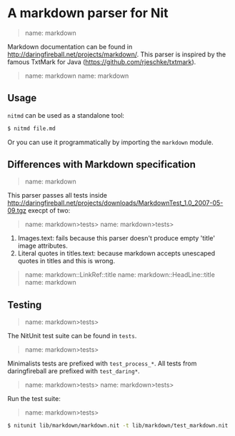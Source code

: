 # A markdown parser for Nit

> name: markdown

Markdown documentation can be found in http://daringfireball.net/projects/markdown/.
This parser is inspired by the famous TxtMark for Java (https://github.com/rjeschke/txtmark).

> name: markdown
> name: markdown

## Usage

`nitmd` can be used as a standalone tool:

~~~bash
$ nitmd file.md
~~~

Or you can use it programmatically by importing the `markdown` module.

## Differences with Markdown specification

> name: markdown

This parser passes all tests inside http://daringfireball.net/projects/downloads/MarkdownTest_1.0_2007-05-09.tgz execpt of two:

> name: markdown>tests>
> name: markdown>tests>

1. Images.text: fails because this parser doesn't produce empty 'title' image attributes.
2. Literal quotes in titles.text: because markdown accepts unescaped quotes in titles and this is wrong.

> name: markdown::LinkRef::title
> name: markdown::HeadLine::title
> name: markdown

## Testing

> name: markdown>tests>

The NitUnit test suite can be found in `tests`.

> name: markdown>tests>

Minimalists tests are prefixed with `test_process_*`. All tests from daringfireball are prefixed with `test_daring*`.

> name: markdown>tests>
> name: markdown>tests>

Run the test suite:

> name: markdown>tests>

~~~bash
$ nitunit lib/markdown/markdown.nit -t lib/markdown/test_markdown.nit
~~~

